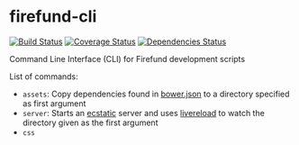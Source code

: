 # firefund-cli
[![Build Status](https://travis-ci.org/Firefund/firefund-cli.svg?branch=master)](https://travis-ci.org/Firefund/firefund-cli)
[![Coverage Status](https://coveralls.io/repos/Firefund/firefund-cli/badge.svg?branch=master&service=github)](https://coveralls.io/github/Firefund/firefund-cli?branch=master)
[![Dependencies Status](https://david-dm.org/Firefund/firefund-cli.svg)](https://david-dm.org/Firefund/firefund-cli)

Command Line Interface (CLI) for Firefund development scripts

List of commands:

- `assets`: Copy dependencies found in [bower.json](http://bower.io/docs/creating-packages/#bowerjson) to a directory specified as first argument
- `server`: Starts an [ecstatic](https://github.com/jfhbrook/node-ecstatic/) server and uses [livereload](http://github.com/napcs/node-livereload/) to watch the directory given as the first argument
- `css`
